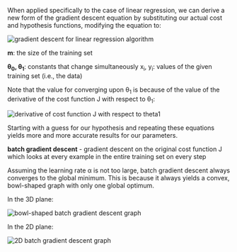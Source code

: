 When applied specifically to the case of linear regression, we can derive a new form of the gradient descent equation by substituting our actual cost and hypothesis functions, modifying the equation to:

![gradient descent for linear regression algorithm](http://i.imgur.com/T4NrouY.png)

**m**: the size of the training set

**&theta;<sub>0</sub>, &theta;<sub>1</sub>**: constants that change simultaneously
x<sub>i</sub>, y<sub>i</sub>: values of the given training set (i.e., the data)

Note that the value for converging upon &theta;<sub>1</sub> is because of the value of the derivative of the cost function J with respect to &theta;<sub>1</sub>:

![derivative of cost function J with respect to theta1](http://i.imgur.com/N62W6ls.png)

Starting with a guess for our hypothesis and repeating these equations yields more and more accurate results for our parameters.

__batch gradient descent__ - gradient descent on the original cost function J which looks at every example in the entire training set on every step

Assuming the learning rate &alpha; is not too large, batch gradient descent always converges to the global minimum. This is because it always yields a convex, bowl-shaped graph with only one global optimum.

In the 3D plane:

![bowl-shaped batch gradient descent graph](http://i.imgur.com/FAqV6pn.png)

In the 2D plane:

![2D batch gradient descent graph](http://i.imgur.com/5L9oECU.png)